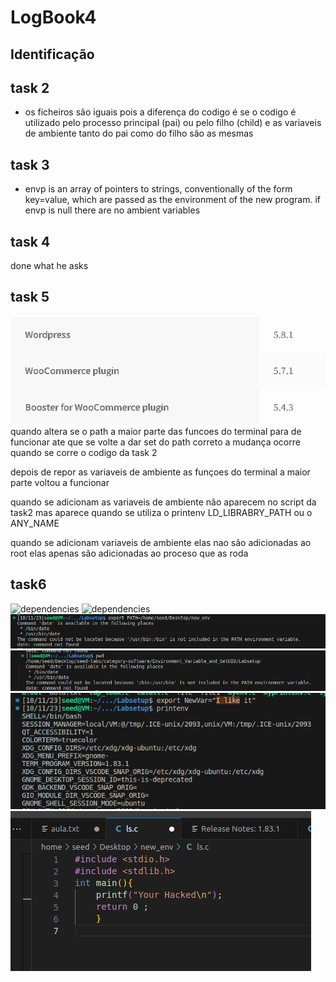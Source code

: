 # LogBook4

## Identificação

## task 2
- os ficheiros são iguais
    pois a diferença do codigo é se o codigo é utilizado pelo processo principal (pai)
    ou pelo filho (child) e as variaveis de ambiente tanto do pai como do filho são as mesmas

## task 3
- envp is an array of pointers to strings, conventionally of the
       form key=value, which are passed as the environment of the new
       program.
       if envp is null there are no ambient variables
## task 4

 done what he asks

## task 5 
![dependencies](/Images/dependencies.png)
  quando altera se o path a maior parte das funcoes do terminal
 para de funcionar ate que se volte a dar set
 do path correto a mudança ocorre quando se corre o codigo da task 2

depois de repor as variaveis de ambiente as funçoes do terminal 
a maior parte voltou a funcionar

quando se adicionam as variaveis de ambiente não aparecem no script da task2
mas aparece quando se utiliza o printenv LD_LIBRABRY_PATH ou o ANY_NAME

quando se adicionam variaveis de ambiente elas nao são adicionadas 
ao root elas apenas são adicionadas ao proceso que as roda

## task6
![dependencies](/Images/Captura_de_ecrã_2023-10-11_232303.png)
![dependencies](/Images/Captura_de_ecrã_2023-10-11_232522.png)
![dependencies](/Images/print1.png)
![dependencies](/Images/print2.png)
![dependencies](/Images/print3.png)
![dependencies](/Images/print4.png)
